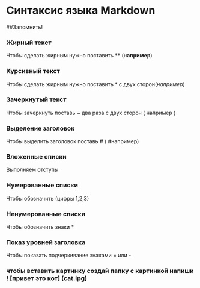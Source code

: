 # Cинтаксис языка Markdown
##Запомнить!
### Жирный текст
Чтобы сделать жирным нужно поставить **  (**например**)
### Курсивный текст
Чтобы сделать жирным нужно поставить * с двух сторон(*например*)
### Зачеркнутый текст
Чтобы зачеркнуть поставь ~ два раза с двух сторон ( ~~например~~ )
### Выделение заголовок
Чтобы выделить заголовок поставь # ( #например)
### Вложенные списки
Выполняем отступы
### Нумерованные списки
Чтобы обозначить (цифры 1,2,3)
### Ненумерованные списки
Чтобы обозначить знаки *
### Показ уровней заголовка
Чтобы показать подчеркивание знаками = или -
### чтобы вставить картинку создай папку с картинкой напиши ! [привет это кот] (cat.ipg)
